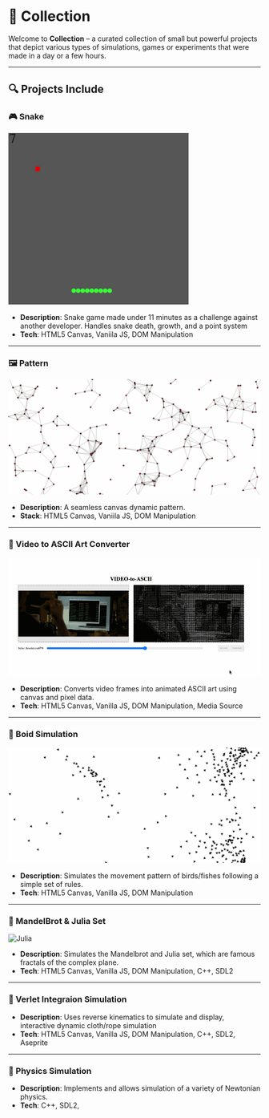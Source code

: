 # 🧩 Collection

Welcome to **Collection** – a curated collection of small but powerful projects that depict various types of simulations, games or experiments that were made in a day or a few hours. 

---

## 🔍 Projects Include

### 🎮 Snake
![Snake Game](./gifs/Snake.gif)

- **Description**: Snake game made under 11 minutes as a challenge against another developer. Handles snake death, growth, and a point system
- **Tech**: HTML5 Canvas, Vaniila JS, DOM Manipulation

---

### 🖼️ Pattern
![Pattern](./gifs/Pattern.gif)

- **Description**: A seamless canvas dynamic pattern.
- **Stack**: HTML5 Canvas, Vaniila JS, DOM Manipulation

---

### 🎥 Video to ASCII Art Converter
![ASCII](./gifs/ASCII.gif)

- **Description**: Converts video frames into animated ASCII art using canvas and pixel data.
- **Tech**: HTML5 Canvas, Vanilla JS, DOM Manipulation, Media Source

---

### 🍴 Boid Simulation
![Boid](./gifs/Boid.gif)

- **Description**: Simulates the movement pattern of birds/fishes following a simple set of rules.
- **Tech**: HTML5 Canvas, Vanilla JS, DOM Manipulation

---

### 🍴 MandelBrot & Julia Set
![Julia](./gifs/Julia.gif)

- **Description**: Simulates the Mandelbrot and Julia set, which are famous fractals of the complex plane.
- **Tech**: HTML5 Canvas, Vanilla JS, DOM Manipulation, C++, SDL2

---

### 🍴 Verlet Integraion Simulation

- **Description**: Uses reverse kinematics to simulate and display, interactive dynamic cloth/rope simulation
- **Tech**: HTML5 Canvas, Vanilla JS, DOM Manipulation, C++, SDL2, Aseprite

---

### 🍴 Physics Simulation

- **Description**: Implements and allows simulation of a variety of Newtonian physics.
- **Tech**: C++, SDL2, 
